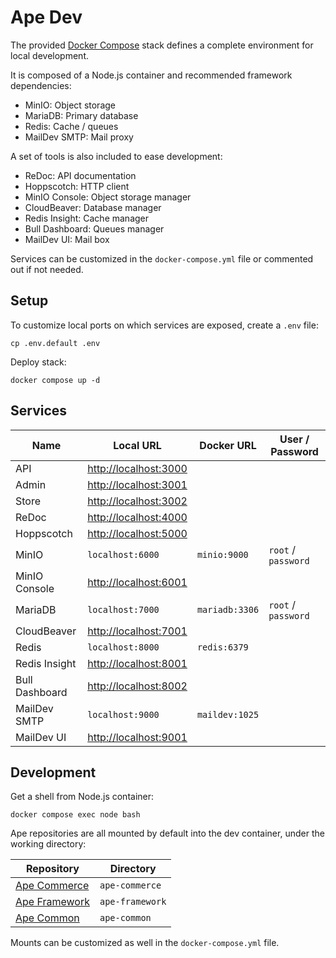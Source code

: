 # Ape Dev

The provided [Docker Compose](https://docs.docker.com/compose) stack defines a complete environment for local development.

It is composed of a Node.js container and recommended framework dependencies:

- MinIO: Object storage
- MariaDB: Primary database
- Redis: Cache / queues
- MailDev SMTP: Mail proxy

A set of tools is also included to ease development:

- ReDoc: API documentation
- Hoppscotch: HTTP client
- MinIO Console: Object storage manager
- CloudBeaver: Database manager
- Redis Insight: Cache manager
- Bull Dashboard: Queues manager
- MailDev UI: Mail box

Services can be customized in the `docker-compose.yml` file or commented out if not needed.

## Setup

To customize local ports on which services are exposed, create a `.env` file:

```
cp .env.default .env
```

Deploy stack:

```
docker compose up -d
```

## Services

| Name           | Local URL               | Docker URL     | User / Password     |
| -------------- | ----------------------- | -------------- | ------------------- |
| API            | <http://localhost:3000> |                |                     |
| Admin          | <http://localhost:3001> |                |                     |
| Store          | <http://localhost:3002> |                |                     |
| ReDoc          | <http://localhost:4000> |                |                     |
| Hoppscotch     | <http://localhost:5000> |                |                     |
| MinIO          | `localhost:6000`        | `minio:9000`   | `root` / `password` |
| MinIO Console  | <http://localhost:6001> |                |                     |
| MariaDB        | `localhost:7000`        | `mariadb:3306` | `root` / `password` |
| CloudBeaver    | <http://localhost:7001> |                |                     |
| Redis          | `localhost:8000`        | `redis:6379`   |                     |
| Redis Insight  | <http://localhost:8001> |                |                     |
| Bull Dashboard | <http://localhost:8002> |                |                     |
| MailDev SMTP   | `localhost:9000`        | `maildev:1025` |                     |
| MailDev UI     | <http://localhost:9001> |                |                     |

## Development

Get a shell from Node.js container:

```
docker compose exec node bash
```

Ape repositories are all mounted by default into the dev container, under the working directory:

| Repository                 | Directory       |
| -------------------------- | --------------- |
| [Ape Commerce](README.md)  | `ape-commerce`  |
| [Ape Framework](README.md) | `ape-framework` |
| [Ape Common](README.md)    | `ape-common`    |

Mounts can be customized as well in the `docker-compose.yml` file.
